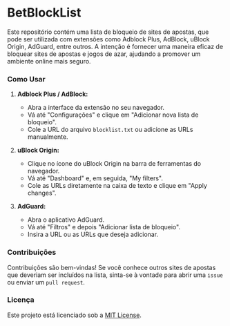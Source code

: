 # BetBlockList

Este repositório contém uma lista de bloqueio de sites de apostas, que pode ser utilizada com extensões como Adblock Plus, AdBlock, uBlock Origin, AdGuard, entre outros. A intenção é fornecer uma maneira eficaz de bloquear sites de apostas e jogos de azar, ajudando a promover um ambiente online mais seguro.


### Como Usar

1. **Adblock Plus / AdBlock:**
   - Abra a interface da extensão no seu navegador.
   - Vá até "Configurações" e clique em "Adicionar nova lista de bloqueio".
   - Cole a URL do arquivo `blocklist.txt` ou adicione as URLs manualmente.

2. **uBlock Origin:**
   - Clique no ícone do uBlock Origin na barra de ferramentas do navegador.
   - Vá até "Dashboard" e, em seguida, "My filters".
   - Cole as URLs diretamente na caixa de texto e clique em "Apply changes".

3. **AdGuard:**
   - Abra o aplicativo AdGuard.
   - Vá até "Filtros" e depois "Adicionar lista de bloqueio".
   - Insira a URL ou as URLs que deseja adicionar.

### Contribuições

Contribuições são bem-vindas! Se você conhece outros sites de apostas que deveriam ser incluídos na lista, sinta-se à vontade para abrir uma `issue` ou enviar um `pull request`.

### Licença

Este projeto está licenciado sob a [MIT License](LICENSE).
